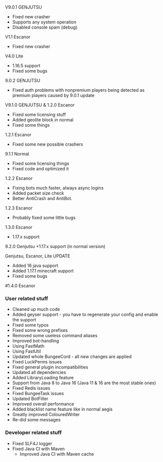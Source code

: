 V9.0.1 GENJUTSU
+ Fixed new crasher
+ Supports any system operation
+ Disabled console spam (debug)

V1.1 Escanor
+ Fixed new crasher

V4.0 Lite
+ 1.16.5 support
+ Fixed some bugs

9.0.2 GENJUTSU
+ Fixed auth problems with nonpremium players being detected as premium players caused by 9.0.1 update

V9.1.0 GENJUTSU & 1.2.0 Escanor
+ Fixed some licensing stuff
+ Added geolite block in normal
+ Fixed some things

1.2.1 Escanor
+ Fixed some new possible crashers

9.1.1 Normal
+ Fixed some licensing things
+ Fixed code and optimized it

1.2.2 Escanor
+ Fixing bots much faster, always async logins
+ Added packet size check
+ Better AntiCrash and AntiBot.

1.2.3 Escanor
+ Probably fixed some little bugs

1.3.0 Escanor
+ 1.17.x support

9.2.0 Genjutsu
+1.17.x support (in normal version)

Genjutsu, Escanor, Lite UPDATE
+ Added 16 java support
+ Added 1.17.1 minecraft support
+ Fixed some bugs

#1.4.0 Escanor
### User related stuff
- Cleaned up much code
- Added geyser support - you have to regenerate your config and enable the support 
- Fixed some typos 
- Fixed some wrong prefixes
- Removed some useless command aliases
- Improved bot-handling
- Using FastMath
- Using FastUtil
- Updated whole BungeeCord - all new changes are applied
- Fixed LuckPerms issues
- Fixed general plugin incompatibilities
- Updated all dependencies
- Added LibraryLoading feature
- Support from Java 8 to Java 16 (Java 11 & 16 are the most stable ones)
- Fixed Redis issues
- Fixed BungeeTask issues
- Updated BotFilter
- Improved overall performance
- Added blacklist name feature like in normal aegis
- Greatly improved ColouredWriter
- Re-did some messages

### Developer related stuff
- Fixed SLF4J logger
- Fixed Java CI with Maven
  - Improved Java CI with Maven cache
